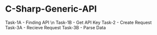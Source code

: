 # C-Sharp-Generic-API

Task-1A - Finding API \n
Task-1B - Get API Key 
Task-2  - Create Request 
Task-3A - Recieve Request 
Task-3B - Parse Data

